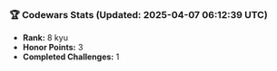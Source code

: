 ### 🏆 Codewars Stats (Updated: 2025-04-07 06:12:39 UTC)

- **Rank:** 8 kyu
- **Honor Points:** 3
- **Completed Challenges:** 1
